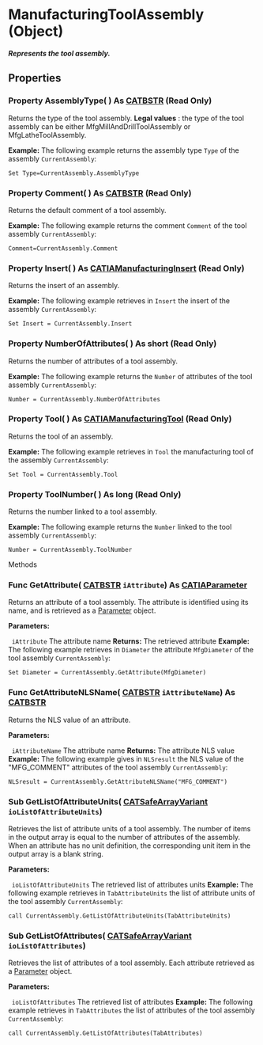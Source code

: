# ManufacturingToolAssembly (Object)

**_Represents the tool assembly._**

## Properties

### Property **AssemblyType**( ) As [CATBSTR](../System/typedef_CATBSTR_8129.md) (Read Only)

Returns the type of the tool assembly.
**Legal values** : the type of the tool assembly can be either MfgMillAndDrillToolAssembly or MfgLatheToolAssembly.

**Example:**      The following example returns the assembly type `Type` of the assembly `CurrentAssembly`:

```VBScript
Set Type=CurrentAssembly.AssemblyType

```

### Property **Comment**( ) As [CATBSTR](../System/typedef_CATBSTR_8129.md) (Read Only)

Returns the default comment of a tool assembly.

**Example:**      The following example returns the comment `Comment` of the tool assembly `CurrentAssembly`:

```VBScript
Comment=CurrentAssembly.Comment

```

### Property **Insert**( ) As [CATIAManufacturingInsert](../ManufacturingInterfaces/interface_ManufacturingInsert_78415.md) (Read Only)

Returns the insert of an assembly.

**Example:**      The following example retrieves in `Insert` the insert of the assembly `CurrentAssembly`:

```VBScript
Set Insert = CurrentAssembly.Insert

```

### Property **NumberOfAttributes**( ) As short (Read Only)

Returns the number of attributes of a tool assembly.

**Example:**      The following example returns the `Number` of attributes of the tool assembly `CurrentAssembly`:

```VBScript
Number = CurrentAssembly.NumberOfAttributes

```

### Property **Tool**( ) As [CATIAManufacturingTool](../ManufacturingInterfaces/interface_ManufacturingTool_62710.md) (Read Only)

Returns the tool of an assembly.

**Example:**      The following example retrieves in `Tool` the manufacturing tool of the assembly `CurrentAssembly`:

```VBScript
Set Tool = CurrentAssembly.Tool

```

### Property **ToolNumber**( ) As long (Read Only)

Returns the number linked to a tool assembly.

**Example:**      The following example returns the `Number` linked to the tool assembly `CurrentAssembly`:

```VBScript
Number = CurrentAssembly.ToolNumber

```

Methods

### Func **GetAttribute**( [CATBSTR](../System/typedef_CATBSTR_8129.md)  `iAttribute`) As [CATIAParameter](../KnowledgeInterfaces/interface_Parameter_17963.md)

Returns an attribute of a tool assembly.
The attribute is identified using its name, and is retrieved as a [Parameter](../KnowledgeInterfaces/interface_Parameter_17963.md) object.

**Parameters:**

` iAttribute`      The attribute name
**Returns:**      The retrieved attribute  **Example:**      The following example retrieves in `Diameter` the attribute `MfgDiameter` of the tool assembly `CurrentAssembly`:

```VBScript
Set Diameter = CurrentAssembly.GetAttribute(MfgDiameter)

```

### Func **GetAttributeNLSName**( [CATBSTR](../System/typedef_CATBSTR_8129.md)  `iAttributeName`) As [CATBSTR](../System/typedef_CATBSTR_8129.md)

Returns the NLS value of an attribute.

**Parameters:**

` iAttributeName`      The attribute name
**Returns:**      The attribute NLS value  **Example:**      The following example gives in `NLSresult` the NLS value of the "MFG_COMMENT" attributes of the tool assembly `CurrentAssembly`:

```VBScript
NLSresult = CurrentAssembly.GetAttributeNLSName("MFG_COMMENT")

```

### Sub **GetListOfAttributeUnits**( [CATSafeArrayVariant](../System/typedef_CATSafeArrayVariant_73843.md)  `ioListOfAttributeUnits`)

Retrieves the list of attribute units of a tool assembly.
The number of items in the output array is equal to the number of attributes of the assembly. When an attribute has no unit definition, the corresponding unit item in the output array is a blank string.

**Parameters:**

` ioListOfAttributeUnits`      The retrieved list of attributes units
**Example:**      The following example retrieves in `TabAttributeUnits` the list of attribute units of the tool assembly `CurrentAssembly`:

```VBScript
call CurrentAssembly.GetListOfAttributeUnits(TabAttributeUnits)

```

### Sub **GetListOfAttributes**( [CATSafeArrayVariant](../System/typedef_CATSafeArrayVariant_73843.md)  `ioListOfAttributes`)

Retrieves the list of attributes of a tool assembly.
Each attribute retrieved as a [Parameter](../KnowledgeInterfaces/interface_Parameter_17963.md) object.

**Parameters:**

` ioListOfAttributes`      The retrieved list of attributes
**Example:**      The following example retrieves in `TabAttributes` the list of attributes of the tool assembly `CurrentAssembly`:

```VBScript
call CurrentAssembly.GetListOfAttributes(TabAttributes)

```